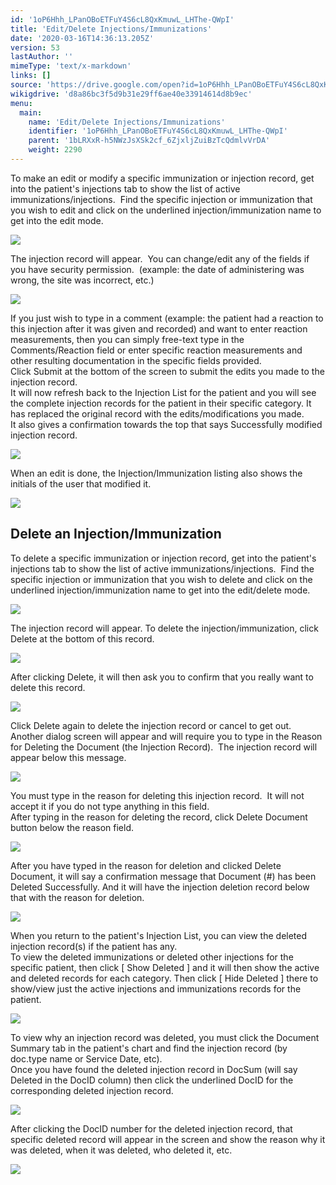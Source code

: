 ```yaml
---
id: '1oP6Hhh_LPanOBoETFuY4S6cL8QxKmuwL_LHThe-QWpI'
title: 'Edit/Delete Injections/Immunizations'
date: '2020-03-16T14:36:13.205Z'
version: 53
lastAuthor: ''
mimeType: 'text/x-markdown'
links: []
source: 'https://drive.google.com/open?id=1oP6Hhh_LPanOBoETFuY4S6cL8QxKmuwL_LHThe-QWpI'
wikigdrive: 'd8a86bc3f5d9b31e29ff6ae40e33914614d8b9ec'
menu:
  main:
    name: 'Edit/Delete Injections/Immunizations'
    identifier: '1oP6Hhh_LPanOBoETFuY4S6cL8QxKmuwL_LHThe-QWpI'
    parent: '1bLRXxR-h5NWzJsXSk2cf_6ZjxljZuiBzTcQdmlvVrDA'
    weight: 2290
---
```

To make an edit or modify a specific immunization or injection record, get into the patient's injections tab to show the list of active immunizations/injections.  Find the specific injection or immunization that you wish to edit and click on the underlined injection/immunization name to get into the edit mode.

  
![](../edit-delete-injections-immunizations.assets/0c78e3963ebcd71ed59616fbf9a4bcd5.png)  


The injection record will appear.  You can change/edit any of the fields if you have security permission.  (example: the date of administering was wrong, the site was incorrect, etc.)

  
![](../edit-delete-injections-immunizations.assets/d839f6f601abbcc95edd837aa177b498.png)  


If you just wish to type in a comment (example: the patient had a reaction to this injection after it was given and recorded) and want to enter reaction measurements, then you can simply free-text type in the Comments/Reaction field or enter specific reaction measurements and other resulting documentation in the specific fields provided.  
Click Submit at the bottom of the screen to submit the edits you made to the injection record.  
It will now refresh back to the Injection List for the patient and you will see the complete injection records for the patient in their specific category. It has replaced the original record with the edits/modifications you made.  
It also gives a confirmation towards the top that says Successfully modified injection record.

  
![](../edit-delete-injections-immunizations.assets/629c352e54dd4a095cb5ad3c654ecfc2.png)  


When an edit is done, the Injection/Immunization listing also shows the initials of the user that modified it.

  
![](../edit-delete-injections-immunizations.assets/081ab2e5089fc41d9f4e4caa66739e52.png)  


  
## **Delete an Injection/Immunization**  
  
To delete a specific immunization or injection record, get into the patient's injections tab to show the list of active immunizations/injections.  Find the specific injection or immunization that you wish to delete and click on the underlined injection/immunization name to get into the edit/delete mode.

  
![](../edit-delete-injections-immunizations.assets/a0007853184e801777565440e0ed5007.png)  

The injection record will appear. To delete the injection/immunization, click Delete at the bottom of this record.

  
![](../edit-delete-injections-immunizations.assets/3289d33fab5a17cde86328df6e2f1a09.png)  


After clicking Delete, it will then ask you to confirm that you really want to delete this record.

  
![](../edit-delete-injections-immunizations.assets/29068a6355c69384a6feedda487ae3d4.png)  


Click Delete again to delete the injection record or cancel to get out.  
Another dialog screen will appear and will require you to type in the Reason for Deleting the Document (the Injection Record).  The injection record will appear below this message.

  
![](../edit-delete-injections-immunizations.assets/df24a6c80f960166e8f8684402492895.png)  


You must type in the reason for deleting this injection record.  It will not accept it if you do not type anything in this field.  
After typing in the reason for deleting the record, click Delete Document button below the reason field.
  
![](../edit-delete-injections-immunizations.assets/a0284197983333874df86f2f0187bfbe.png)  

After you have typed in the reason for deletion and clicked Delete Document, it will say a confirmation message that Document (#) has been Deleted Successfully. And it will have the injection deletion record below that with the reason for deletion.

  
![](../edit-delete-injections-immunizations.assets/7f9eb114235312d82ab159bb22306b0b.png)  


When you return to the patient's Injection List, you can view the deleted injection record(s) if the patient has any.  
To view the deleted immunizations or deleted other injections for the specific patient, then click [ Show Deleted ] and it will then show the active and deleted records for each category. Then click [ Hide Deleted ] there to show/view just the active injections and immunizations records for the patient.

  
![](../edit-delete-injections-immunizations.assets/015cd8ef97fd7ec9d356c6cc360eabb1.png)  


To view why an injection record was deleted, you must click the Document Summary tab in the patient's chart and find the injection record (by doc.type name or Service Date, etc).  
Once you have found the deleted injection record in DocSum (will say Deleted in the DocID column) then click the underlined DocID for the corresponding deleted injection record.

  
![](../edit-delete-injections-immunizations.assets/c2931daee6f944091ff3f6b12738716b.png)  


After clicking the DocID number for the deleted injection record, that specific deleted record will appear in the screen and show the reason why it was deleted, when it was deleted, who deleted it, etc.

  
![](../edit-delete-injections-immunizations.assets/7f9eb114235312d82ab159bb22306b0b.png)  


